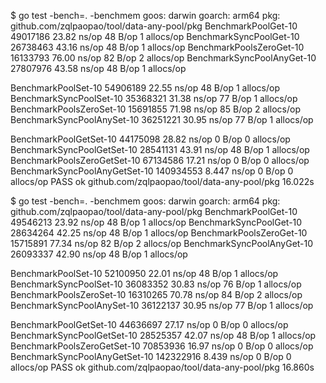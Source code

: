 $ go test -bench=. -benchmem
goos: darwin
goarch: arm64
pkg: github.com/zqlpaopao/tool/data-any-pool/pkg
BenchmarkPoolGet-10                     49017186                23.82 ns/op           48 B/op          1 allocs/op
BenchmarkSyncPoolGet-10                 26738463                43.16 ns/op           48 B/op          1 allocs/op
BenchmarkPoolsZeroGet-10                16133793                76.00 ns/op           82 B/op          2 allocs/op
BenchmarkSyncPoolAnyGet-10              27807976                43.58 ns/op           48 B/op          1 allocs/op

BenchmarkPoolSet-10                     54906189                22.55 ns/op           48 B/op          1 allocs/op
BenchmarkSyncPoolSet-10                 35368321                31.38 ns/op           77 B/op          1 allocs/op
BenchmarkPoolsZeroSet-10                15691855                71.98 ns/op           85 B/op          2 allocs/op
BenchmarkSyncPoolAnySet-10              36251221                30.95 ns/op           77 B/op          1 allocs/op

BenchmarkPoolGetSet-10                  44175098                28.82 ns/op            0 B/op          0 allocs/op
BenchmarkSyncPoolGetSet-10              28541131                43.91 ns/op           48 B/op          1 allocs/op
BenchmarkPoolsZeroGetSet-10             67134586                17.21 ns/op            0 B/op          0 allocs/op
BenchmarkSyncPoolAnyGetSet-10           140934553                8.447 ns/op           0 B/op          0 allocs/op
PASS
ok      github.com/zqlpaopao/tool/data-any-pool/pkg     16.022s


$ go test -bench=. -benchmem
goos: darwin
goarch: arm64
pkg: github.com/zqlpaopao/tool/data-any-pool/pkg
BenchmarkPoolGet-10                     49546213                23.92 ns/op           48 B/op          1 allocs/op
BenchmarkSyncPoolGet-10                 28634264                42.25 ns/op           48 B/op          1 allocs/op
BenchmarkPoolsZeroGet-10                15715891                77.34 ns/op           82 B/op          2 allocs/op
BenchmarkSyncPoolAnyGet-10              26093337                42.90 ns/op           48 B/op          1 allocs/op

BenchmarkPoolSet-10                     52100950                22.01 ns/op           48 B/op          1 allocs/op
BenchmarkSyncPoolSet-10                 36083352                30.83 ns/op           76 B/op          1 allocs/op
BenchmarkPoolsZeroSet-10                16310265                70.78 ns/op           84 B/op          2 allocs/op
BenchmarkSyncPoolAnySet-10              36122137                30.95 ns/op           77 B/op          1 allocs/op

BenchmarkPoolGetSet-10                  44636697                27.17 ns/op            0 B/op          0 allocs/op
BenchmarkSyncPoolGetSet-10              28525357                42.07 ns/op           48 B/op          1 allocs/op
BenchmarkPoolsZeroGetSet-10             70853936                16.97 ns/op            0 B/op          0 allocs/op
BenchmarkSyncPoolAnyGetSet-10           142322916                8.439 ns/op           0 B/op          0 allocs/op
PASS
ok      github.com/zqlpaopao/tool/data-any-pool/pkg     16.860s


